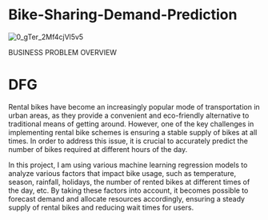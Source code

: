 # Bike-Sharing-Demand-Prediction
![0_gTer_2Mf4cjVl5v5](https://github.com/Sid-9823/Bike-Sharing-Demand-Prediction/assets/125801958/befae13c-150c-43eb-93ae-7651b4aa0c3e)


BUSINESS PROBLEM OVERVIEW
<H1>DFG</H1>
Rental bikes have become an increasingly popular mode of transportation in urban areas, as they provide a convenient and eco-friendly alternative to traditional means of getting around. However, one of the key challenges in implementing rental bike schemes is ensuring a stable supply of bikes at all times. In order to address this issue, it is crucial to accurately predict the number of bikes required at different hours of the day.

In this project, I am using various machine learning regression models to analyze various factors that impact bike usage, such as temperature, season, rainfall, holidays, the number of rented bikes at different times of the day, etc. By taking these factors into account, it becomes possible to forecast demand and allocate resources accordingly, ensuring a steady supply of rental bikes and reducing wait times for users.
